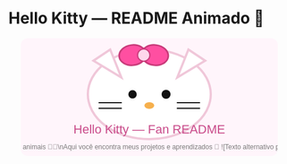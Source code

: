 # Hello Kitty — README Animado 💖

<div align="center">
  <svg xmlns="http://www.w3.org/2000/svg" width="460" height="210" viewBox="0 0 460 210" aria-label="Hello Kitty fan art animated">
    <rect width="100%" height="100%" rx="12" fill="#FFF5FB" />
    <g transform="translate(80,20)">
      <ellipse cx="150" cy="80" rx="110" ry="80" fill="#ffffff" stroke="#f0c7d9" stroke-width="4"/>
      <g fill="#121212">
        <circle cx="120" cy="80" r="8">
          <animate attributeName="r" values="8;2;8" dur="2.2s" repeatCount="indefinite" />
        </circle>
        <circle cx="180" cy="80" r="8">
          <animate attributeName="r" values="8;2;8" dur="2.2s" begin="0.25s" repeatCount="indefinite" />
        </circle>
      </g>
      <ellipse cx="150" cy="100" rx="9" ry="6" fill="#f6b04d">
        <animate attributeName="rx" values="9;6;9" dur="2.6s" repeatCount="indefinite" />
      </ellipse>
      <g stroke="#121212" stroke-width="2" stroke-linecap="round" fill="none">
        <line x1="60" y1="95" x2="100" y2="95">
          <animateTransform attributeName="transform" type="translate" values="0 0;0 -2;0 0" dur="3s" repeatCount="indefinite"/>
        </line>
        <line x1="60" y1="105" x2="100" y2="105">
          <animateTransform attributeName="transform" type="translate" values="0 0;0 2;0 0" dur="3s" repeatCount="indefinite"/>
        </line>
        <line x1="200" y1="95" x2="240" y2="95">
          <animateTransform attributeName="transform" type="translate" values="0 0;0 -2;0 0" dur="3s" begin="0.5s" repeatCount="indefinite"/>
        </line>
        <line x1="200" y1="105" x2="240" y2="105">
          <animateTransform attributeName="transform" type="translate" values="0 0;0 2;0 0" dur="3s" begin="0.5s" repeatCount="indefinite"/>
        </line>
      </g>
      <polygon points="50,20 80,0 100,50" fill="#ffffff" stroke="#f0c7d9" stroke-width="4"/>
      <polygon points="250,20 220,0 200,50" fill="#ffffff" stroke="#f0c7d9" stroke-width="4"/>
      <g transform="translate(60,-10)">
        <ellipse cx="60" cy="20" rx="24" ry="18" fill="#ff4fa1" stroke="#c93b7a" stroke-width="3">
          <animateTransform attributeName="transform" attributeType="XML" type="rotate" from="-8 60 20" to="8 60 20" dur="1.5s" repeatCount="indefinite" />
        </ellipse>
        <ellipse cx="100" cy="20" rx="24" ry="18" fill="#ff4fa1" stroke="#c93b7a" stroke-width="3">
          <animateTransform attributeName="transform" attributeType="XML" type="rotate" from="8 100 20" to="-8 100 20" dur="1.5s" repeatCount="indefinite" />
        </ellipse>
        <circle cx="80" cy="20" r="11" fill="#ffd7ec" stroke="#c93b7a" stroke-width="2"/>
      </g>
    </g>
    <g transform="translate(0,170)">
      <text x="50%" text-anchor="middle" font-family="Arial, sans-serif" font-size="22" fill="#c94b8a">Hello Kitty — Fan README</text>
      <text x="50%" y="28" text-anchor="middle" font-family="Arial, sans-serif" font-size="12" fill="#7a7a7a">
        <tspan>Olá, eu sou Aline✨\nSou apaixonada por tecnologia, voluntária em feiras de adoção de animais 🐶🐱\nAqui você encontra meus projetos e aprendizados 🚀
          ![Texto alternativo para o GIF] (blob:https://web.whatsapp.com/b7ca15c9-211b-485e-937b-94bd90a13227)
      </text>
    </g>
  </svg>
</div>
